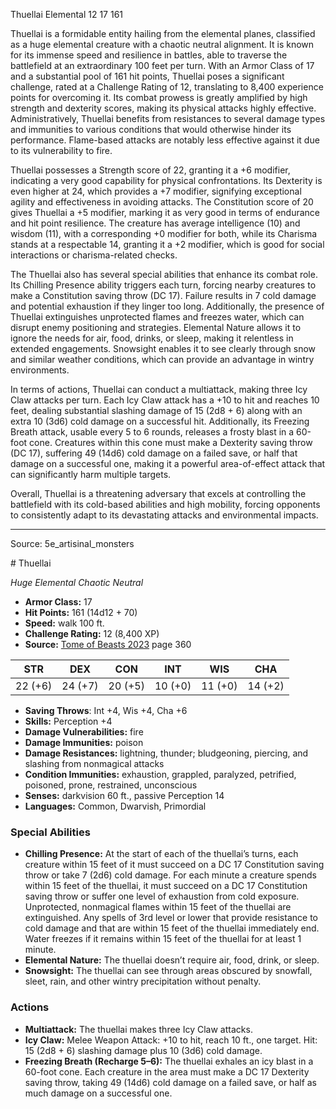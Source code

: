 <MonsterName/>Thuellai</MonsterName>
<CreatureType/>Elemental</CreatureType>
<CR/>12</CR>
<AC/>17</AC>
<HP/>161</HP>
<summary>Thuellai is a formidable entity hailing from the elemental planes, classified as a huge elemental creature with a chaotic neutral alignment. It is known for its immense speed and resilience in battles, able to traverse the battlefield at an extraordinary 100 feet per turn. With an Armor Class of 17 and a substantial pool of 161 hit points, Thuellai poses a significant challenge, rated at a Challenge Rating of 12, translating to 8,400 experience points for overcoming it. Its combat prowess is greatly amplified by high strength and dexterity scores, making its physical attacks highly effective. Administratively, Thuellai benefits from resistances to several damage types and immunities to various conditions that would otherwise hinder its performance. Flame-based attacks are notably less effective against it due to its vulnerability to fire. </summary>

<detail>

Thuellai possesses a Strength score of 22, granting it a +6 modifier, indicating a very good capability for physical confrontations. Its Dexterity is even higher at 24, which provides a +7 modifier, signifying exceptional agility and effectiveness in avoiding attacks. The Constitution score of 20 gives Thuellai a +5 modifier, marking it as very good in terms of endurance and hit point resilience. The creature has average intelligence (10) and wisdom (11), with a corresponding +0 modifier for both, while its Charisma stands at a respectable 14, granting it a +2 modifier, which is good for social interactions or charisma-related checks. 

The Thuellai also has several special abilities that enhance its combat role. Its Chilling Presence ability triggers each turn, forcing nearby creatures to make a Constitution saving throw (DC 17). Failure results in 7 cold damage and potential exhaustion if they linger too long. Additionally, the presence of Thuellai extinguishes unprotected flames and freezes water, which can disrupt enemy positioning and strategies. Elemental Nature allows it to ignore the needs for air, food, drinks, or sleep, making it relentless in extended engagements. Snowsight enables it to see clearly through snow and similar weather conditions, which can provide an advantage in wintry environments.

In terms of actions, Thuellai can conduct a multiattack, making three Icy Claw attacks per turn. Each Icy Claw attack has a +10 to hit and reaches 10 feet, dealing substantial slashing damage of 15 (2d8 + 6) along with an extra 10 (3d6) cold damage on a successful hit. Additionally, its Freezing Breath attack, usable every 5 to 6 rounds, releases a frosty blast in a 60-foot cone. Creatures within this cone must make a Dexterity saving throw (DC 17), suffering 49 (14d6) cold damage on a failed save, or half that damage on a successful one, making it a powerful area-of-effect attack that can significantly harm multiple targets. 

Overall, Thuellai is a threatening adversary that excels at controlling the battlefield with its cold-based abilities and high mobility, forcing opponents to consistently adapt to its devastating attacks and environmental impacts.</detail>



---

Source: 5e_artisinal_monsters

<statblock>
# Thuellai

*Huge* *Elemental* *Chaotic Neutral*

- **Armor Class:** 17
- **Hit Points:** 161 (14d12 + 70)
- **Speed:** walk 100 ft.
- **Challenge Rating:** 12 (8,400 XP)
- **Source:** [Tome of Beasts 2023](https://koboldpress.com/kpstore/product/tome-of-beasts-1-2023-edition/) page 360

| STR | DEX | CON | INT | WIS | CHA |
| --- | --- | --- | --- | --- | --- |
| 22 (+6) | 24 (+7) | 20 (+5) | 10 (+0) | 11 (+0) | 14 (+2) |

- **Saving Throws**: Int +4, Wis +4, Cha +6
- **Skills:** Perception +4
- **Damage Vulnerabilities:** fire
- **Damage Immunities:** poison
- **Damage Resistances:** lightning, thunder; bludgeoning, piercing, and slashing from nonmagical attacks
- **Condition Immunities:** exhaustion, grappled, paralyzed, petrified, poisoned, prone, restrained, unconscious
- **Senses:** darkvision 60 ft., passive Perception 14
- **Languages:** Common, Dwarvish, Primordial

### Special Abilities

- **Chilling Presence:** At the start of each of the thuellai’s turns, each creature within 15 feet of it must succeed on a DC 17 Constitution saving throw or take 7 (2d6) cold damage. For each minute a creature spends within 15 feet of the thuellai, it must succeed on a DC 17 Constitution saving throw or suffer one level of exhaustion from cold exposure. Unprotected, nonmagical flames within 15 feet of the thuellai are extinguished. Any spells of 3rd level or lower that provide resistance to cold damage and that are within 15 feet of the thuellai immediately end. Water freezes if it remains within 15 feet of the thuellai for at least 1 minute.
- **Elemental Nature:** The thuellai doesn’t require air, food, drink, or sleep.
- **Snowsight:** The thuellai can see through areas obscured by snowfall, sleet, rain, and other wintry precipitation without penalty.

### Actions

- **Multiattack:** The thuellai makes three Icy Claw attacks.
- **Icy Claw:** Melee Weapon Attack: +10 to hit, reach 10 ft., one target. Hit: 15 (2d8 + 6) slashing damage plus 10 (3d6) cold damage.
- **Freezing Breath (Recharge 5–6):** The thuellai exhales an icy blast in a 60-foot cone. Each creature in the area must make a DC 17 Dexterity saving throw, taking 49 (14d6) cold damage on a failed save, or half as much damage on a successful one.
</statblock>



